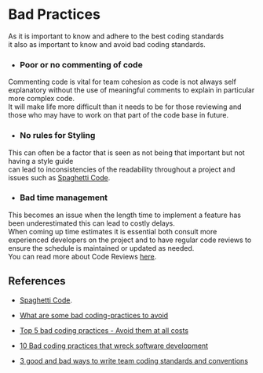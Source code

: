# Bad Practices
As it is important to know and adhere to the best coding standards  
it also as important to know and avoid bad coding standards.

- ### Poor or no commenting of code
Commenting code is vital for team cohesion as code is not always self explanatory without the use of meaningful comments to explain in particular more complex code.  
It will make life more difficult than it needs to be for those reviewing and those who may have to work on that part of the code base in future.

- ### No rules for Styling
This can often be a factor that is seen as not being that important but not having a style guide  
can lead to inconsistencies of the readability throughout a project and issues such as [Spaghetti Code](https://www.bmc.com/blogs/spaghetti-code/#:~:text=Spaghetti%20code%20is%20a%20pejorative,your%20code%20to%20be%20less).

- ### Bad time management
This becomes an issue when the length time to implement a feature has been underestimated this can lead to costly delays.  
When coming up time estimates it is essential both consult more experienced developers on the project and to have regular code reviews to ensure the schedule is maintained or updated as needed.  
You can read more about Code Reviews [here](../CodeReview/).


## References
- [Spaghetti Code](https://www.bmc.com/blogs/spaghetti-code/#:~:text=Spaghetti%20code%20is%20a%20pejorative,your%20code%20to%20be%20less).

- [What are some bad coding-practices to avoid](https://searchsoftwarequality.techtarget.com/answer/What-are-some-bad-coding-practices-to-avoid)

- [Top 5 bad coding practices - Avoid them at all costs](https://dev.to/blarzhernandez/top-5-bad-coding-practices-avoid-them-to-all-costs-2ab3)
- [10 Bad coding practices that wreck software development](https://www.cio.com/article/2448952/10-bad-coding-practices-that-wreck-software-development-projects.html)

- [3 good and bad ways to write team coding standards and conventions](https://philippe.bourgau.net/3-good-and-bad-ways-to-write-team-coding-standards-and-conventions/)